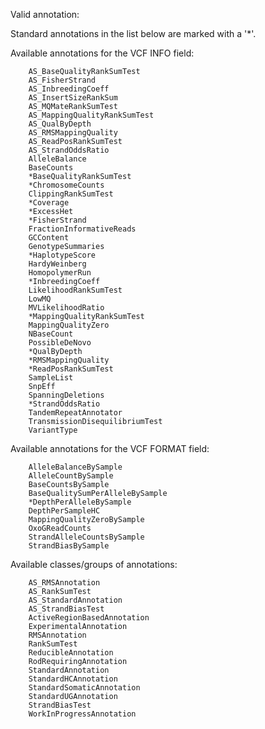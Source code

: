 Valid annotation:

Standard annotations in the list below are marked with a '*'.

Available annotations for the VCF INFO field:

        AS_BaseQualityRankSumTest
        AS_FisherStrand
        AS_InbreedingCoeff
        AS_InsertSizeRankSum
        AS_MQMateRankSumTest
        AS_MappingQualityRankSumTest
        AS_QualByDepth
        AS_RMSMappingQuality
        AS_ReadPosRankSumTest
        AS_StrandOddsRatio
        AlleleBalance
        BaseCounts
        *BaseQualityRankSumTest
        *ChromosomeCounts
        ClippingRankSumTest
        *Coverage
        *ExcessHet
        *FisherStrand
        FractionInformativeReads
        GCContent
        GenotypeSummaries
        *HaplotypeScore
        HardyWeinberg
        HomopolymerRun
        *InbreedingCoeff
        LikelihoodRankSumTest
        LowMQ
        MVLikelihoodRatio
        *MappingQualityRankSumTest
        MappingQualityZero
        NBaseCount
        PossibleDeNovo
        *QualByDepth
        *RMSMappingQuality
        *ReadPosRankSumTest
        SampleList
        SnpEff
        SpanningDeletions
        *StrandOddsRatio
        TandemRepeatAnnotator
        TransmissionDisequilibriumTest
        VariantType


Available annotations for the VCF FORMAT field:

        AlleleBalanceBySample
        AlleleCountBySample
        BaseCountsBySample
        BaseQualitySumPerAlleleBySample
        *DepthPerAlleleBySample
        DepthPerSampleHC
        MappingQualityZeroBySample
        OxoGReadCounts
        StrandAlleleCountsBySample
        StrandBiasBySample


Available classes/groups of annotations:

        AS_RMSAnnotation
        AS_RankSumTest
        AS_StandardAnnotation
        AS_StrandBiasTest
        ActiveRegionBasedAnnotation
        ExperimentalAnnotation
        RMSAnnotation
        RankSumTest
        ReducibleAnnotation
        RodRequiringAnnotation
        StandardAnnotation
        StandardHCAnnotation
        StandardSomaticAnnotation
        StandardUGAnnotation
        StrandBiasTest
        WorkInProgressAnnotation
